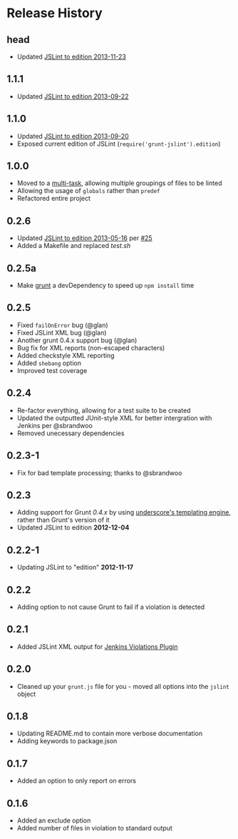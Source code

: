 # Release History

## head

- Updated [JSLint to edition 2013-11-23](https://github.com/douglascrockford/JSLint/commit/bd6da6b0eb808cf9c2813d8952591898d8f580b6)


## 1.1.1

- Updated [JSLint to edition 2013-09-22](https://github.com/douglascrockford/JSLint/commit/256cf8decf04e7dc9012176d81c90b7128fcd30d)

## 1.1.0

- Updated [JSLint to edition 2013-09-20](https://github.com/douglascrockford/JSLint/commit/502f26ba1f2172ba9b412797ad88b5d709c123f9)
- Exposed current edition of JSLint (`require('grunt-jslint').edition`)

## 1.0.0

- Moved to a [multi-task](http://gruntjs.com/creating-tasks#multi-tasks), allowing multiple groupings of files to be linted
- Allowing the usage of `globals` rather than `predef`
- Refactored entire project

## 0.2.6

- Updated [JSLint to edition 2013-05-16](https://github.com/douglascrockford/JSLint/commit/1d8c1f8f7410b505ccbb039a74025cd75a926ce3) per [#25](https://github.com/stephenmathieson/grunt-jslint/issues/25)
- Added a Makefile and replaced *test.sh*

## 0.2.5a

- Make [grunt](http://gruntjs.com/) a devDependency to speed up `npm install` time

## 0.2.5

- Fixed `failOnError` bug (@glan)
- Fixed JSLint XML bug (@glan)
- Another grunt 0.4.x support bug (@glan)
- Bug fix for XML reports (non-escaped characters)
- Added checkstyle XML reporting
- Added `shebang` option
- Improved test coverage

## 0.2.4

- Re-factor everything, allowing for a test suite to be created
- Updated the outputted JUnit-style XML for better intergration with Jenkins per @sbrandwoo
- Removed unecessary dependencies

## 0.2.3-1

- Fix for bad template processing; thanks to @sbrandwoo

## 0.2.3

- Adding support for Grunt *0.4.x* by using [underscore's templating engine](http://underscorejs.org/#template), rather than Grunt's version of it
- Updated JSLint to edition **2012-12-04**

## 0.2.2-1

- Updating JSLint to "edition" **2012-11-17**

## 0.2.2

- Adding option to not cause Grunt to fail if a violation is detected

## 0.2.1

- Added JSLint XML output for [Jenkins Violations Plugin](https://github.com/jenkinsci/violations-plugin)

## 0.2.0

- Cleaned up your `grunt.js` file for you - moved all options into the `jslint` object

## 0.1.8

- Updating README.md to contain more verbose documentation
- Adding keywords to package.json

## 0.1.7

- Added an option to only report on errors

## 0.1.6

- Added an exclude option
- Added number of files in violation to standard output